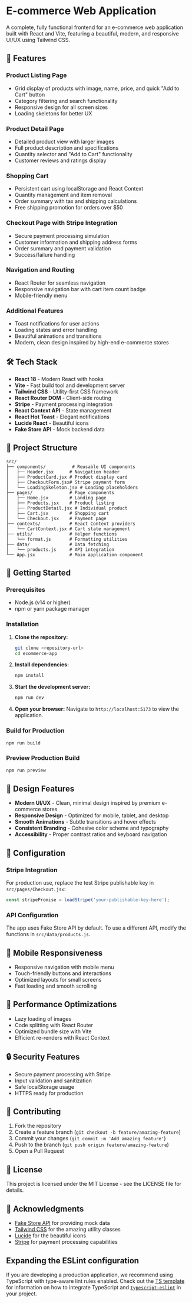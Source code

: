 # E-commerce Web Application

A complete, fully functional frontend for an e-commerce web application built with React and Vite, featuring a beautiful, modern, and responsive UI/UX using Tailwind CSS.

## 🚀 Features

### Product Listing Page
- Grid display of products with image, name, price, and quick "Add to Cart" button
- Category filtering and search functionality
- Responsive design for all screen sizes
- Loading skeletons for better UX

### Product Detail Page
- Detailed product view with larger images
- Full product description and specifications
- Quantity selector and "Add to Cart" functionality
- Customer reviews and ratings display

### Shopping Cart
- Persistent cart using localStorage and React Context
- Quantity management and item removal
- Order summary with tax and shipping calculations
- Free shipping promotion for orders over $50

### Checkout Page with Stripe Integration
- Secure payment processing simulation
- Customer information and shipping address forms
- Order summary and payment validation
- Success/failure handling

### Navigation and Routing
- React Router for seamless navigation
- Responsive navigation bar with cart item count badge
- Mobile-friendly menu

### Additional Features
- Toast notifications for user actions
- Loading states and error handling
- Beautiful animations and transitions
- Modern, clean design inspired by high-end e-commerce stores

## 🛠️ Tech Stack

- **React 18** - Modern React with hooks
- **Vite** - Fast build tool and development server
- **Tailwind CSS** - Utility-first CSS framework
- **React Router DOM** - Client-side routing
- **Stripe** - Payment processing integration
- **React Context API** - State management
- **React Hot Toast** - Elegant notifications
- **Lucide React** - Beautiful icons
- **Fake Store API** - Mock backend data

## 📁 Project Structure

```
src/
├── components/          # Reusable UI components
│   ├── Header.jsx      # Navigation header
│   ├── ProductCard.jsx # Product display card
│   ├── CheckoutForm.jsx# Stripe payment form
│   └── LoadingSkeleton.jsx # Loading placeholders
├── pages/              # Page components
│   ├── Home.jsx        # Landing page
│   ├── Products.jsx    # Product listing
│   ├── ProductDetail.jsx # Individual product
│   ├── Cart.jsx        # Shopping cart
│   └── Checkout.jsx    # Payment page
├── contexts/           # React Context providers
│   └── CartContext.jsx # Cart state management
├── utils/              # Helper functions
│   └── format.js       # Formatting utilities
├── data/               # Data fetching
│   └── products.js     # API integration
└── App.jsx             # Main application component
```

## 🚀 Getting Started

### Prerequisites
- Node.js (v14 or higher)
- npm or yarn package manager

### Installation

1. **Clone the repository:**
   ```bash
   git clone <repository-url>
   cd ecommerce-app
   ```

2. **Install dependencies:**
   ```bash
   npm install
   ```

3. **Start the development server:**
   ```bash
   npm run dev
   ```

4. **Open your browser:**
   Navigate to `http://localhost:5173` to view the application.

### Build for Production

```bash
npm run build
```

### Preview Production Build

```bash
npm run preview
```

## 🎨 Design Features

- **Modern UI/UX** - Clean, minimal design inspired by premium e-commerce stores
- **Responsive Design** - Optimized for mobile, tablet, and desktop
- **Smooth Animations** - Subtle transitions and hover effects
- **Consistent Branding** - Cohesive color scheme and typography
- **Accessibility** - Proper contrast ratios and keyboard navigation

## 🔧 Configuration

### Stripe Integration
For production use, replace the test Stripe publishable key in `src/pages/Checkout.jsx`:

```javascript
const stripePromise = loadStripe('your-publishable-key-here');
```

### API Configuration
The app uses Fake Store API by default. To use a different API, modify the functions in `src/data/products.js`.

## 📱 Mobile Responsiveness

- Responsive navigation with mobile menu
- Touch-friendly buttons and interactions
- Optimized layouts for small screens
- Fast loading and smooth scrolling

## 🎯 Performance Optimizations

- Lazy loading of images
- Code splitting with React Router
- Optimized bundle size with Vite
- Efficient re-renders with React Context

## 🔒 Security Features

- Secure payment processing with Stripe
- Input validation and sanitization
- Safe localStorage usage
- HTTPS ready for production

## 🤝 Contributing

1. Fork the repository
2. Create a feature branch (`git checkout -b feature/amazing-feature`)
3. Commit your changes (`git commit -m 'Add amazing feature'`)
4. Push to the branch (`git push origin feature/amazing-feature`)
5. Open a Pull Request

## 📄 License

This project is licensed under the MIT License - see the LICENSE file for details.

## 🙏 Acknowledgments

- [Fake Store API](https://fakestoreapi.com/) for providing mock data
- [Tailwind CSS](https://tailwindcss.com/) for the amazing utility classes
- [Lucide](https://lucide.dev/) for the beautiful icons
- [Stripe](https://stripe.com/) for payment processing capabilities

## Expanding the ESLint configuration

If you are developing a production application, we recommend using TypeScript with type-aware lint rules enabled. Check out the [TS template](https://github.com/vitejs/vite/tree/main/packages/create-vite/template-react-ts) for information on how to integrate TypeScript and [`typescript-eslint`](https://typescript-eslint.io) in your project.
